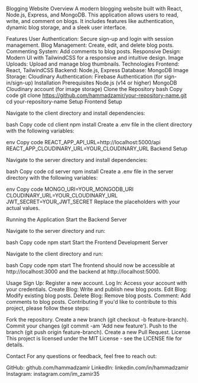 Blogging Website
Overview
A modern blogging website built with React, Node.js, Express, and MongoDB. This application allows users to read, write, and comment on blogs. It includes features like authentication, dynamic blog storage, and a sleek user interface.

Features
User Authentication: Secure sign-up and login with session management.
Blog Management: Create, edit, and delete blog posts.
Commenting System: Add comments to blog posts.
Responsive Design: Modern UI with TailwindCSS for a responsive and intuitive design.
Image Uploads: Upload and manage blog thumbnails.
Technologies
Frontend: React, TailwindCSS
Backend: Node.js, Express
Database: MongoDB
Image Storage: Cloudinary
Authentication: Firebase Authentication (for sign-in/sign-up)
Installation
Prerequisites
Node.js (v14 or higher)
MongoDB
Cloudinary account (for image storage)
Clone the Repository
bash
Copy code
git clone https://github.com/hammadzamir/your-repository-name.git
cd your-repository-name
Setup
Frontend Setup

Navigate to the client directory and install dependencies:

bash
Copy code
cd client
npm install
Create a .env file in the client directory with the following variables:

env
Copy code
REACT_APP_API_URL=http://localhost:5000/api
REACT_APP_CLOUDINARY_URL=YOUR_CLOUDINARY_URL
Backend Setup

Navigate to the server directory and install dependencies:

bash
Copy code
cd server
npm install
Create a .env file in the server directory with the following variables:

env
Copy code
MONGO_URI=YOUR_MONGODB_URI
CLOUDINARY_URL=YOUR_CLOUDINARY_URL
JWT_SECRET=YOUR_JWT_SECRET
Replace the placeholders with your actual values.

Running the Application
Start the Backend Server

Navigate to the server directory and run:

bash
Copy code
npm start
Start the Frontend Development Server

Navigate to the client directory and run:

bash
Copy code
npm start
The frontend should now be accessible at http://localhost:3000 and the backend at http://localhost:5000.

Usage
Sign Up: Register a new account.
Log In: Access your account with your credentials.
Create Blog: Write and publish new blog posts.
Edit Blog: Modify existing blog posts.
Delete Blog: Remove blog posts.
Comment: Add comments to blog posts.
Contributing
If you'd like to contribute to this project, please follow these steps:

Fork the repository.
Create a new branch (git checkout -b feature-branch).
Commit your changes (git commit -am 'Add new feature').
Push to the branch (git push origin feature-branch).
Create a new Pull Request.
License
This project is licensed under the MIT License - see the LICENSE file for details.

Contact
For any questions or feedback, feel free to reach out:

GitHub: github.com/hammadzamir
LinkedIn: linkedin.com/in/hammadzamir
Instagram: instagram.com/im_zamir35
